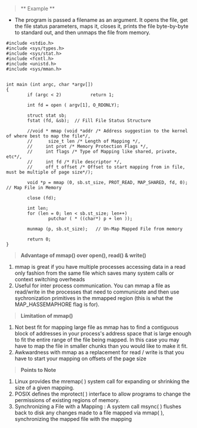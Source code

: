 > ** Example **

- The program is passed a filename as an argument. It opens the file, get the file status parameters, maps it, closes it, prints the file byte-by-byte to standard out, and then unmaps the file from memory.

```
#include <stdio.h>
#include <sys/types.h>
#include <sys/stat.h>
#include <fcntl.h>
#include <unistd.h>
#include <sys/mman.h>


int main (int argc, char *argv[])
{
        if (argc < 2)           return 1;

        int fd = open ( argv[1], O_RDONLY);

        struct stat sb;
        fstat (fd, &sb);  // Fill File Status Structure
        
        //void * mmap (void *addr /* Address suggestion to the kernel of where best to map the file*/,
        //      size_t len /* Length of Mapping */,
        //     int prot /* Memory Protection Flags */,
        //     int flags /* Type of Mapping like shared, private, etc*/,
        //     int fd /* File descriptor */,
        //     off_t offset /* Offset to start mapping from in file, must be multiple of page size*/);
        
        void *p = mmap (0, sb.st_size, PROT_READ, MAP_SHARED, fd, 0);   // Map File in Memory

        close (fd);

        int len;
        for (len = 0; len < sb.st_size; len++)
                putchar ( * ((char*) p + len ));

        munmap (p, sb.st_size);   // Un-Map Mapped File from memory

        return 0;
}
```

> **Advantage of mmap() over open(), read() & write()**

1) mmap is great if you have multiple processes accessing data in a read only fashion from the same file which saves many system calls or context switching overheads
2) Useful for inter process communication. You can mmap a file as read/write in the processes that need to communicate and then use sychronization primitives in the mmapped region (this is what the MAP_HASSEMAPHORE flag is for).

> **Limitation of mmap()**

1) Not best fit for mapping large file as mmap has to  find a contiguous block of addresses in your process's address space that is large enough to fit the entire range of the file being mapped. In this case you may have to map the file in smaller chunks than you would like to make it fit.
2) Awkwardness with mmap as a replacement for read / write is that you have to start your mapping on offsets of the page size

> **Points to Note**

1) Linux provides the mremap( ) system call for expanding or shrinking the size of a given mapping.
2) POSIX defines the mprotect( ) interface to allow programs to change the permissions of existing regions of memory.
3) Synchronizing a File with a Mapping : A system call msync( ) flushes back to disk any changes made to a file mapped via mmap( ), synchronizing the mapped file with the mapping
